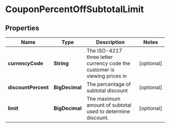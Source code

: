 

# CouponPercentOffSubtotalLimit


## Properties

| Name | Type | Description | Notes |
|------------ | ------------- | ------------- | -------------|
|**currencyCode** | **String** | The ISO-4217 three letter currency code the customer is viewing prices in |  [optional] |
|**discountPercent** | **BigDecimal** | The percentage of subtotal discount |  [optional] |
|**limit** | **BigDecimal** | The maximum amount of subtotal used to determine discount. |  [optional] |



